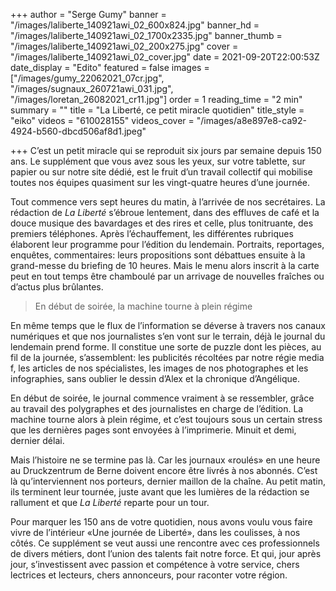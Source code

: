 +++
author = "Serge Gumy"
banner = "/images/laliberte_140921awi_02_600x824.jpg"
banner_hd = "/images/laliberte_140921awi_02_1700x2335.jpg"
banner_thumb = "/images/laliberte_140921awi_02_200x275.jpg"
cover = "/images/laliberte_140921awi_02_cover.jpg"
date = 2021-09-20T22:00:53Z
date_display = "Edito"
featured = false
images = ["/images/gumy_22062021_07cr.jpg", "/images/sugnaux_260721awi_031.jpg", "/images/loretan_26082021_cr11.jpg"]
order = 1
reading_time = "2 min"
summary = ""
title = "La Liberté, ce petit miracle quotidien"
title_style = "eiko"
videos = "610028155"
videos_cover = "/images/a8e897e8-ca92-4924-b560-dbcd506af8d1.jpeg"

+++
C’est un petit miracle qui se reproduit six jours par semaine depuis 150 ans. Le supplément que vous avez sous les yeux, sur votre tablette, sur papier ou sur notre site dédié, est le fruit d’un travail collectif qui mobilise toutes nos équipes quasiment sur les vingt-quatre heures d’une journée.

Tout commence vers sept heures du matin, à l’arrivée de nos secrétaires. La rédaction de _La Liberté_ s’ébroue lentement, dans des effluves de café et la douce musique des bavardages et des rires et celle, plus tonitruante, des premiers téléphones. Après l’échauffement, les différentes rubriques élaborent leur programme pour l’édition du lendemain. Portraits, reportages, enquêtes, commentaires: leurs propositions sont débattues ensuite à la grand-messe du briefing de 10 heures. Mais le menu alors inscrit à la carte peut en tout temps être chamboulé par un arrivage de nouvelles fraîches ou d’actus plus brûlantes.

> En début de soirée, la machine tourne à plein régime

En même temps que le flux de l’information se déverse à travers nos canaux numériques et que nos journalistes s’en vont sur le terrain, déjà le journal du lendemain prend forme. Il constitue une sorte de puzzle dont les pièces, au fil de la journée, s’assemblent: les publicités récoltées par notre régie media f, les articles de nos spécialistes, les images de nos photographes et les infographies, sans oublier le dessin d’Alex et la chronique d’Angélique.

En début de soirée, le journal commence vraiment à se ressembler, grâce au travail des polygraphes et des journalistes en charge de l’édition. La machine tourne alors à plein régime, et c’est toujours sous un certain stress que les dernières pages sont envoyées à l’imprimerie. Minuit et demi, dernier délai.

Mais l’histoire ne se termine pas là. Car les journaux «roulés» en une heure au Druckzentrum de Berne doivent encore être livrés à nos abonnés. C’est là qu’interviennent nos porteurs, dernier maillon de la chaîne. Au petit matin, ils terminent leur tournée, juste avant que les lumières de la rédaction se rallument et que _La Liberté_ reparte pour un tour.

Pour marquer les 150 ans de votre quotidien, nous avons voulu vous faire vivre de l’intérieur «Une journée de Liberté», dans les coulisses, à nos côtés. Ce supplément se veut aussi une rencontre avec ces professionnels de divers métiers, dont l’union des talents fait notre force. Et qui, jour après jour, s’investissent avec passion et compétence à votre service, chers lectrices et lecteurs, chers annonceurs, pour raconter votre région.
